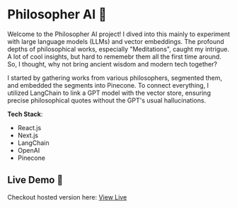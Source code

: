 # Philosopher AI 📜

Welcome to the Philosopher AI project! I dived into this mainly to experiment with large language models (LLMs) and vector embeddings. The profound depths of philosophical works, especially "Meditations", caught my intrigue. A lot of cool insights, but hard to rememebr them all the first time around. So, I thought, why not bring ancient wisdom and modern tech together?

I started by gathering works from various philosophers, segmented them, and embedded the segments into Pinecone. To connect everything, I utilized LangChain to link a GPT model with the vector store, ensuring precise philosophical quotes without the GPT's usual hallucinations.


**Tech Stack**: 
- React.js
- Next.js
- LangChain
- OpenAI
- Pinecone

## Live Demo 👀
Checkout hosted version here: [View Live](https://philosopher-ai.vercel.app/)

